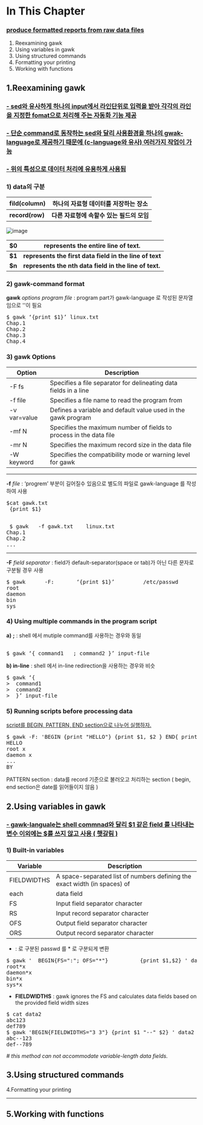# In This Chapter
### [ produce formatted reports from raw data files]()

1. Reexamining gawk
2. Using variables in gawk
3. Using structured commands
4. Formatting your printing
5. Working with functions


1.Reexamining gawk
---
### [- sed와 유사하게 하나의 input에서 라인단위로 입력을 받아 각각의 라인을 지정한 fomat으로 처리해 주는 자동화 기능 제공]()
### [- 단순 command로 동작하는 sed와 달리 사용환경을 하나의 gwak-language로 제공하기 때문에 (c-language와 유사) 여러가지 작업이 가능]()
### [- 위의 특성으로 데이터 처리에 유용하게 사용됨]()

### 1) data의 구분

|fild(column)| 하나의 자료형 데이터를 저장하는 장소|
|-|-|
|**record(row)**| **다른 자료형에 속할수 있는 필드의 모임**|

![image](https://user-images.githubusercontent.com/78835559/111578303-3de4aa80-87f7-11eb-8806-ef81ab025d09.png)

|$0|represents the entire line of text.|
|-|-|
|**$1**|**represents the first data field in the line of text**|
|**$n**|**represents the nth data field in the line of text.**|

### 2) gawk-command format
**gawk**   *options   program   file* : program part가 gawk-language 로 작성된 문자열임으로 ''이 필요
<pre>
$ gawk ‘{print $1}’ linux.txt
Chap.1 
Chap.2  
Chap.3  
Chap.4 
</pre>


### 3) gawk Options




|Option |Description|
|-|-|
|-F fs |Specifies a file separator for delineating data fields in a line|
|-f file| Specifies a file name to read the program from|
|-v var=value| Defines a variable and default value used in the gawk program|
|-mf N |Specifies the maximum number of fields to process in the data file|
|-mr N |Specifies the maximum record size in the data file|
|-W keyword| Specifies the compatibility mode or warning level for gawk|

----
**-f**  *file* : ‘progrem’ 부분이 길어질수 있음으로 별도의 파일로 gawk-language 를 작성하여 사용
<pre>
$cat gawk.txt
 {print $1}
 </pre>
 
 <pre>
 $ gawk   -f gawk.txt    linux.txt
Chap.1 
Chap.2  
...
</pre>

----
 **-F** *field separator* : field가 default-separator(space or tab)가 아닌 다른 문자로 구분될 경우 사용
 
 <pre>
$ gawk      -F:       ‘{print $1}’         /etc/passwd
root
daemon
bin
sys
</pre>

### 4) Using multiple commands in the program script
**a)** **;** : shell 에서 mutiple command를 사용하는 경우와 동일
<pre> 
$ gawk ‘{ command1   ; command2 }’ input-file
</pre>
**b) in-line** : shell 에서 in-line redirection을 사용하는 경우와 비슷
<pre>
$ gawk ‘{
>  command1
>  command2
>  }’ input-file
</pre>

### 5) Running scripts before processing data
[ script를 BEGIN, PATTERN, END section으로 나누어 실행하자. ]()
<pre>
$ gawk -F: 'BEGIN {print "HELLO"} {print $1, $2 } END{ print "BY"}' data
HELLO
root x
daemon x
...
BY
</pre>
PATTERN section : data를 record 기준으로 불러오고 처리하는 section  ( begin, end section은 date를 읽어들이지 않음 )


2.Using variables in gawk
---
### [- gawk-languale는 shell commnad와 달리 $1 같은 field 를 나타내는 변수 이외에는 $를 쓰지 않고 사용 ( 햇갈림 ) ]()
### 1) Built-in variables


|Variable| Description|
|-|-|
|FIELDWIDTHS| A space-separated list of numbers defining the exact width (in spaces) of|
|each| data field|
|FS| Input field separator character|
|RS |Input record separator character|
|OFS |Output field separator character|
|ORS |Output record separator character|

+ : 로 구분된 passwd 를 * 로 구분되게 변환 
<pre>
$ gawk '  BEGIN{FS=":"; OFS="*"}          {print $1,$2} ' data
root*x
daemon*x
bin*x
sys*x
</pre>

+ **FIELDWIDTHS** : gawk ignores the FS and calculates data fields based on the provided field width sizes
<pre>
$ cat data2
abc123
def789
$ gawk 'BEGIN{FIELDWIDTHS="3 3"} {print $1 "--" $2} ' data2
abc--123
def--789
</pre>
*# this method can not accommodate variable-length data fields.*

3.Using structured commands
---

4.Formatting your printing

---
5.Working with functions
----
